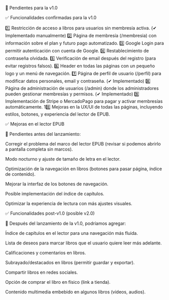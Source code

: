 📌 Pendientes para la v1.0

✅ Funcionalidades confirmadas para la v1.0

1️⃣ Restricción de acceso a libros para usuarios sin membresía activa. (✔ Implementado manualmente)
2️⃣ Página de membresía (/membresia) con información sobre el plan y futuro pago automatizado.
3️⃣ Google Login para permitir autenticación con cuenta de Google.
4️⃣ Restablecimiento de contraseña olvidada.
5️⃣ Verificación de email después del registro (para evitar registros falsos).
6️⃣ Header en todas las páginas con un pequeño logo y un menú de navegación.
7️⃣ Página de perfil de usuario (/perfil) para modificar datos personales, email y contraseña. (✔ Implementado)
8️⃣ Página de administración de usuarios (/admin) donde los administradores pueden gestionar membresías y permisos. (✔ Implementado)
9️⃣ Implementación de Stripe o MercadoPago para pagar y activar membresías automáticamente.
10️⃣ Mejoras en la UX/UI de todas las páginas, incluyendo estilos, botones, y experiencia del lector de EPUB.

✅ Mejoras en el lector EPUB

📌 Pendientes antes del lanzamiento:

Corregir el problema del marco del lector EPUB (revisar si podemos abrirlo a pantalla completa sin marcos).

Modo nocturno y ajuste de tamaño de letra en el lector.

Optimización de la navegación en libros (botones para pasar página, índice de contenido).

Mejorar la interfaz de los botones de navegación.

Posible implementación del índice de capítulos.

Optimizar la experiencia de lectura con más ajustes visuales.

✅ Funcionalidades post-v1.0 (posible v2.0)

📌 Después del lanzamiento de la v1.0, podríamos agregar:

Índice de capítulos en el lector para una navegación más fluida.

Lista de deseos para marcar libros que el usuario quiere leer más adelante.

Calificaciones y comentarios en libros.

Subrayado/destacados en libros (permitir guardar y exportar).

Compartir libros en redes sociales.

Opción de comprar el libro en físico (link a tienda).

Contenido multimedia embebido en algunos libros (videos, audios).

